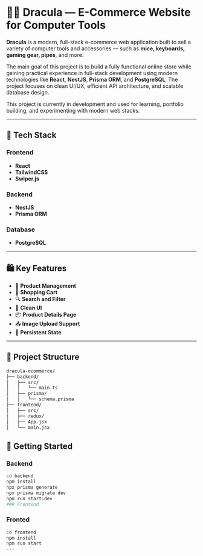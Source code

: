 # 🧛‍♂️ Dracula — E-Commerce Website for Computer Tools

**Dracula** is a modern, full-stack e-commerce web application built to sell a variety of computer tools and accessories — such as **mice, keyboards, gaming gear, pipes**, and more.

The main goal of this project is to build a fully functional online store while gaining practical experience in full-stack development using modern technologies like **React**, **NestJS**, **Prisma ORM**, and **PostgreSQL**. The project focuses on clean UI/UX, efficient API architecture, and scalable database design.

This project is currently in development and used for learning, portfolio building, and experimenting with modern web stacks.

---

## 🔧 Tech Stack

### Frontend
- **React**
- **TailwindCSS**
- **Swiper.js**

### Backend
- **NestJS**
- **Prisma ORM**

### Database
- **PostgreSQL**

---

## 🛍️ Key Features

- 🧾 **Product Management**
- 🛒 **Shopping Cart**
- 🔍 **Search and Filter**
- 🎨 **Clean UI**
- 📦 **Product Details Page**
- 📤 **Image Upload Support**
- 💾 **Persistent State**

---

## 📁 Project Structure

```bash
dracula-ecommerce/
├── backend/
│   ├── src/
│   │   └── main.ts
│   ├── prisma/
│   │   └── schema.prisma
├── frontend/
│   ├── src/
│   ├── redux/
│   ├── App.jsx
│   └── main.jsx
```
## 🚀 Getting Started

### Backend

```bash
cd backend
npm install
npx prisma generate
npx prisma migrate dev
npm run start:dev
### Frontend
```
### Fronted

```bash
cd frontend
npm install
npm run start
---

